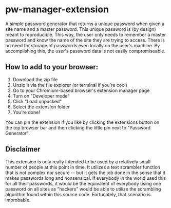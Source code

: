 # pw-manager-extension
A simple password generator that returns a unique password when given a site name and a master password. This unique password is (by design) meant to reproducible. This way, the user only needs to remember a master password and know the name of the site they are trying to access. There is no need for storage of passwords even locally on the user's machine. By accomplishing this, the user's password data is not easily compromiseable. 


## How to add to your browser:

1. Download the zip file
2. Unzip it via the file explorer (or terminal if you're cool)
3. Go to your Chromium-based browser's extension manager page
4. Turn on "Developer mode"
5. Click "Load unpacked"
6. Select the extension folder
7. You're done! 

You can pin the extension if you like by clicking the extensions button on the top browser bar and then clicking the little pin next to "Password Generator".


## Disclaimer
This extension is only really intended to be used by a relatively small number of people at this point in time. It utilizes a text scrambler function that is not complex nor secure -- but it gets the job done in the sense that it makes passwords long and nonsensical. If everybody in the world used this for all their passwords, it would be the equivalent of everybody using one password on all sites as "hackers" would be able to utilize the scrambling algorithm found within this source code. Fortunately, that scenario is improbable. 
